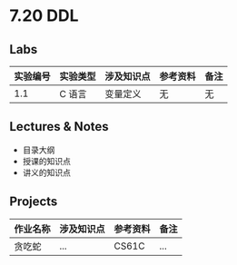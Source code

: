 # 7.20 DDL

## Labs
| 实验编号 | 实验类型 | 涉及知识点 | 参考资料 | 备注 |
| ------- | ------- | -------- | ------- | ---- |
|  1.1    |  C 语言 | 变量定义   |  无     |  无   |

## Lectures & Notes
- 目录大纲
- 授课的知识点
- 讲义的知识点

## Projects
| 作业名称 | 涉及知识点 | 参考资料 | 备注 |
| ------- | -------- | ------- | ---- |
| 贪吃蛇   | ...      |  CS61C  | ...  |